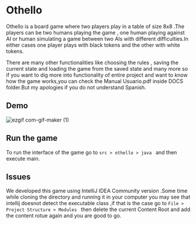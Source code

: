 # Othello

Othello is a board game where two players play in a table of size 8x8 .The players can be two humans playing the game , one human playing
against AI or human simulating a game between two AIs with different difficulties.In either cases one player plays with black tokens and
the other with white tokens.

There are many other functionalities like choosing the rules , saving the current state and loading the game from the saved state and many 
more so if you want to dig more into functionality of entire project and want to know how the game works,you can check the 
Manual Usuario.pdf inside DOCS folder.But my apologies if you do not understand Spanish.

## Demo

![ezgif com-gif-maker (1)](https://user-images.githubusercontent.com/78503778/120563745-a102d800-c409-11eb-975d-af9d06fefb6c.gif)

## Run the game

To run the interface of the game go to ```src > othello > java ``` and then execute main.

## Issues

We developed this game using IntelliJ IDEA Community version .Some time while cloning the directory and running it in your computer you may 
see that intellij doesnot detect the executable class ,if that is the case go to ```File > Project Structure > Modules ``` then delete the current
Content Root and add the content rotue again and you are good to go.
